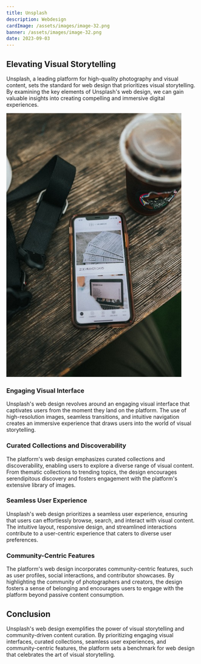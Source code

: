 ```yaml
---
title: Unsplash
description: Webdesign
cardImage: /assets/images/image-32.png
banner: /assets/images/image-32.png
date: 2023-09-03
---
```


## Elevating Visual Storytelling

Unsplash, a leading platform for high-quality photography and visual content, sets the standard for web design that prioritizes visual storytelling. By examining the key elements of Unsplash's web design, we can gain valuable insights into creating compelling and immersive digital experiences.

![Stock image](/assets/images/image-32.png)

### Engaging Visual Interface

Unsplash's web design revolves around an engaging visual interface that captivates users from the moment they land on the platform. The use of high-resolution images, seamless transitions, and intuitive navigation creates an immersive experience that draws users into the world of visual storytelling.

### Curated Collections and Discoverability

The platform's web design emphasizes curated collections and discoverability, enabling users to explore a diverse range of visual content. From thematic collections to trending topics, the design encourages serendipitous discovery and fosters engagement with the platform's extensive library of images.

### Seamless User Experience

Unsplash's web design prioritizes a seamless user experience, ensuring that users can effortlessly browse, search, and interact with visual content. The intuitive layout, responsive design, and streamlined interactions contribute to a user-centric experience that caters to diverse user preferences.

### Community-Centric Features

The platform's web design incorporates community-centric features, such as user profiles, social interactions, and contributor showcases. By highlighting the community of photographers and creators, the design fosters a sense of belonging and encourages users to engage with the platform beyond passive content consumption.

## Conclusion

Unsplash's web design exemplifies the power of visual storytelling and community-driven content curation. By prioritizing engaging visual interfaces, curated collections, seamless user experiences, and community-centric features, the platform sets a benchmark for web design that celebrates the art of visual storytelling.